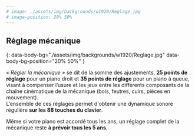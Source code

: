 ```yaml
---
# image: ./assets/img/backgrounds/w1920/Reglage.jpg
# image-position: 20% 50%
---
```


## Réglage mécanique
{: data-body-bg="./assets/img/backgrounds/w1920/Reglage.jpg" data-body-bg-position="20% 50%" }

_« Régler la mécanique »_ se dit de la somme des ajustements, **25 points de réglage** pour un piano droit et **35 points de réglage** pour un piano à queue, visant à compenser l’usure et les jeux entre les différents composants de la chaîne cinématique de la mécanique (bois, feutres, cuirs, pièces en mouvement).  
L’ensemble de ces réglages permet d'obtenir une dynamique sonore régulière **sur les 88 touches du clavier**.

Même si votre piano est accordé tous les ans, un réglage complet de la mécanique reste **à prévoir tous les 5 ans**. 
